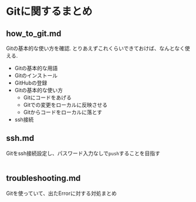 # Gitに関するまとめ
## how_to_git.md
Gitの基本的な使い方を確認. とりあえずこれくらいできておけば、なんとなく使える. 
- Gitの基本的な用語
- Gitのインストール
- GitHubの登録
- Gitの基本的な使い方
  - Gitにコードをあげる
  - Gitでの変更をローカルに反映させる
  - Gitからコードをローカルに落とす
- ssh接続
## ssh.md
Gitをssh接続設定し、パスワード入力なしで`push`することを目指す<br>
<br>
## troubleshooting.md
Gitを使っていて、出たErrorに対する対処まとめ
